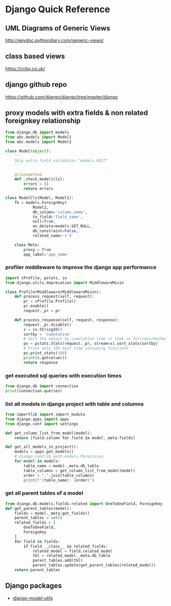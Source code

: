 # Django Quick Reference
## UML Diagrams of Generic Views
http://epydoc.pythondiary.com/generic-views/

## class based views 
https://ccbv.co.uk/

## django github repo
https://github.com/django/django/tree/master/django


## proxy models with extra fields & non related foreignkey relationship

```python
from django.db import models
from abc.models import Model1
from abc.models import Model2

class Model(object):
    '''
    Skip extra field validation "models.E017"
    '''

    @classmethod
    def _check_model(cls):
        errors = []
        return errors

class ModelCls(Model, Model1):
    fk = models.ForeignKey(
            Model2,
            db_column='column_name',
            to_field='field_name',
            null=True,
            on_delete=models.SET_NULL,
            db_constraint=False,
            related_name='+')

    class Meta:
        proxy = True
        app_label='app_name'

```

### profiler middleware to improve the django app performance

```python
import cProfile, pstats, io
from django.utils.deprecation import MiddlewareMixin

class ProfilerMiddleware(MiddlewareMixin):
	def process_request(self, request):
		pr = cProfile.Profile()
		pr.enable()
		request._pr = pr

	def process_response(self, request, response):
		request._pr.disable()
		s = io.StringIO()
		sortby = 'cumulative'
		# Sort the output by cumulative time it took in fuctions/methods.
		ps = pstats.Stats(request._pr, stream=s).sort_stats(sortby)
		# Print only 100 most time consuming functions
		ps.print_stats(100)
		print(s.getvalue())
		return response
```

### get executed sql queries with execution times

```python
from django.db import connection
print(connection.queries)
```


### list all models in django project with table and columns
```python
from importlib import import_module
from django.apps import apps
from django.conf import settings

def get_column_list_from_model(model):
    return [field.column for field in model._meta.fields]

def get_all_models_in_project():
    models = apps.get_models()
    # django.contrib.auth.models.Permission
    for model in models:
        table_name = model._meta.db_table
        table_columns = get_column_list_from_model(model)
        order = ",".join(table_columns)
        print(f"{table_name}: {order}")
```

### get all parent tables of a model

```python
from django.db.models.fields.related import OneToOneField, ForeignKey
def get_parent_tables(model):
    fields = model._meta.get_fields()
    parent_tables = set()
    related_fields = [
        OneToOneField,
        ForeignKey
    ]
    for field in fields:
        if field.__class__ in related_fields:
            related_model = field.related_model
            tbl = related_model._meta.db_table
            parent_tables.add(tbl)
            parent_tables.update(get_parent_tables(related_model))
    return parent_tables
```

## Django packages
- [django-model-utils](https://django-model-utils.readthedocs.io/en/latest/index.html)

